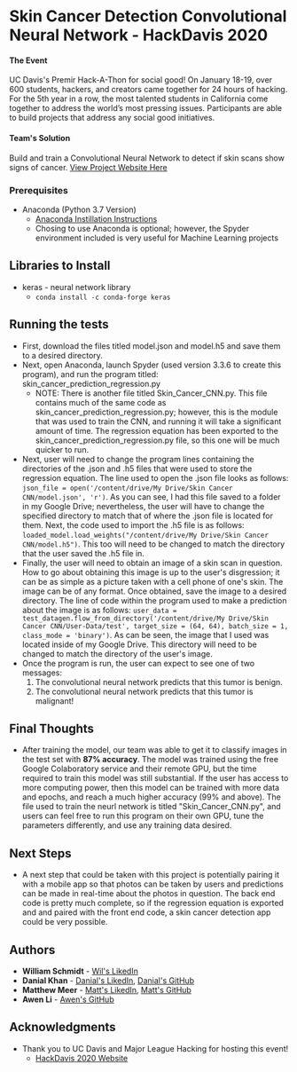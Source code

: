 # Skin Cancer Detection Convolutional Neural Network - HackDavis 2020
#### The Event 
UC Davis's Premir Hack-A-Thon for social good! On January 18-19, over 600 students, hackers, and creators came together for 24 hours of hacking. For the 5th year in a row, the most talented students in California come together to address the world’s most pressing issues. Participants are able to build projects that address any social good initiatives.
#### Team's Solution
Build and train a Convolutional Neural Network to detect if skin scans show signs of cancer. [View Project Website Here](https://devpost.com/software/ml-diagnose)

### Prerequisites
* Anaconda (Python 3.7 Version)
  - [Anaconda Instillation Instructions](https://docs.anaconda.com/anaconda/install/)
  - Chosing to use Anaconda is optional; however, the Spyder environment included is very useful for Machine Learning projects

## Libraries to Install
* keras - neural network library
  - `conda install -c conda-forge keras`

## Running the tests

* First, download the files titled model.json and model.h5 and save them to a desired directory.
* Next, open Anaconda, launch Spyder (used version 3.3.6 to create this program), and run the program titled: skin_cancer_prediction_regression.py
  - NOTE: There is another file titled Skin_Cancer_CNN.py. This file contains much of the same code as skin_cancer_prediction_regression.py; however, this is the module that was used to train the CNN, and running it will take a significant amount of time. The regression equation has been exported to the skin_cancer_prediction_regression.py file, so this one will be much quicker to run.
* Next, user will need to change the program lines containing the directories of the .json and .h5 files that were used to store the regression equation. The line used to open the .json file looks as follows: 
`json_file = open('/content/drive/My Drive/Skin Cancer CNN/model.json', 'r')`. 
As you can see, I had this file saved to a folder in my Google Drive; nevertheless, the user will have to change the specified directory to match that of where the .json file is located for them. Next, the code used to import the .h5 file is as follows: `loaded_model.load_weights("/content/drive/My Drive/Skin Cancer CNN/model.h5")`. 
This too will need to be changed to match the directory that the user saved the .h5 file in.
* Finally, the user will need to obtain an image of a skin scan in question. How to go about obtaining this image is up to the user's disgression; it can be as simple as a picture taken with a cell phone of one's skin. The image can be of any format. Once obtained, save the image to a desired directory. The line of code within the program used to make a prediction about the image is as follows: `user_data = test_datagen.flow_from_directory('/content/drive/My Drive/Skin Cancer CNN/User-Data/test', target_size = (64, 64), batch_size = 1, class_mode = 'binary')`. As can be seen, the image that I used was located inside of my Google Drive. This directory will need to be changed to match the directory of the user's image.
* Once the program is run, the user can expect to see one of two messages: 
  1) The convolutional neural network predicts that this tumor is benign.
  2) The convolutional neural network predicts that this tumor is malignant!

## Final Thoughts
* After training the model, our team was able to get it to classify images in the test set with **87% accuracy**. The model was trained using the free Google Colaboratory service and their remote GPU, but the time required to train this model was still substantial. If the user has access to more computing power, then this model can be trained with more data and epochs, and reach a much higher accuracy (99% and above). The file used to train the neurl network is titled "Skin_Cancer_CNN.py", and users can feel free to run this program on their own GPU, tune the parameters differently, and use any training data desired.

## Next Steps
* A next step that could be taken with this project is potentially pairing it with a mobile app so that photos can be taken by users and predictions can be made in real-time about the photos in question. The back end code is pretty much complete, so if the regression equation is exported and and paired with the front end code, a skin cancer detection app could be very possible.

## Authors

* **William Schmidt** - [Wil's LikedIn](https://www.linkedin.com/in/william-schmidt-152431168/)
* **Danial Khan** - [Danial's LikedIn](https://www.linkedin.com/in/danial-khan-98415b18b/), [Danial's GitHub](https://github.com/danialk1?tab=repositories)
* **Matthew Meer** - [Matt's LikedIn](https://www.linkedin.com/in/matthew-meer-8356b572/), [Matt's GitHub](https://github.com/meerkat1293?tab=repositories)
* **Awen Li** - [Awen's GitHub](https://github.com/BabyMochi)

## Acknowledgments

* Thank you to UC Davis and Major League Hacking for hosting this event!
  - [HackDavis 2020 Website](https://hackdavis2020.devpost.com/?ref_content=default&ref_feature=challenge&ref_medium=discover)
